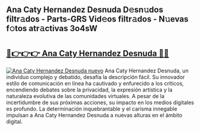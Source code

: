 ## Ana Caty Hernandez Desnuda D𝚎sn𝚞dos filtr𝚊dos - Parts-GRS Vid𝚎os filtr𝚊dos - N𝚞evas f𝚘tos atr𝚊ctivas 3o4sW

# <h2><a href="http://mbdpuw.tromn.icu/?c=Ana+Caty+Hernandez+Desnuda">🔗👉👉👉 Ana Caty Hernandez Desnuda 🔗🔗</a></h2>

[![Ana Caty Hernandez Desnuda nuevo](https://i.imgur.com/pEAQMta.gif)](http://mbdpuw.tromn.icu/?c=Ana+Caty+Hernandez+Desnuda)
Ana Caty Hernandez Desnuda, un individuo complejo y debatido, desafía la descripción fácil. Su innovador estilo de comunicación en línea ha cautivado y enfurecido a los críticos, encendiendo debates sobre la privacidad, la expresión artística y la naturaleza evolutiva de las comunidades virtuales. A pesar de la incertidumbre de sus próximas acciones, su impacto en los medios digitales es profundo. La determinación inquebrantable y el carisma innegable impulsan a Ana Caty Hernandez Desnuda a nuevas alturas en el ámbito digital.
